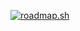 [![roadmap.sh](https://api.roadmap.sh/v1-badge/wide/64bd350f8b7b0932737f1b3b?variant=light)](https://roadmap.sh)
